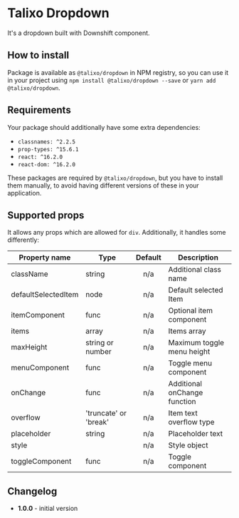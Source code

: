 # Talixo Dropdown

It's a dropdown built with Downshift component.

## How to install

Package is available as `@talixo/dropdown` in NPM registry, so you can use it in your project
using `npm install @talixo/dropdown --save` or `yarn add @talixo/dropdown`.

## Requirements

Your package should additionally have some extra dependencies:

- `classnames: ^2.2.5`
- `prop-types: ^15.6.1`
- `react: ^16.2.0`
- `react-dom: ^16.2.0`

These packages are required by `@talixo/dropdown`, but you have to install them manually,
to avoid having different versions of these in your application.

## Supported props

It allows any props which are allowed for `div`. Additionally, it handles some differently:

Property name       | Type                  | Default | Description
--------------------|-----------------------|:-------:|--------------------------------
className           | string	              | n/a     |	Additional class name
defaultSelectedItem | node	                | n/a     |	Default selected Item
itemComponent       | func	                | n/a     |	Optional item component
items               | array	                | n/a     |	Items array
maxHeight           | string or number	    | n/a     |	Maximum toggle menu height
menuComponent       | func	                | n/a     |	Toggle menu component
onChange            | func	                | n/a     |	Additional onChange function
overflow            | 'truncate' or 'break' | n/a     |	Item text overflow type
placeholder         | string	              | n/a     |	Placeholder text
style               |  	                    | n/a     |	Style object
toggleComponent     | func	                | n/a     |	Toggle component

## Changelog

- **1.0.0** - initial version
